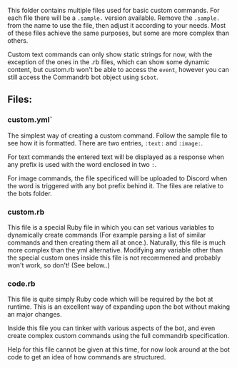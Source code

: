 This folder contains multiple files used for basic custom commands.
For each file there will be a `.sample.` version available. Remove the `.sample.` from the name to use the file, then adjust it according to your needs. Most of these files achieve the same purposes, but some are more complex than others.

Custom text commands can only show static strings for now, with the exception of the ones in the .rb files, which can show some dynamic content, but custom.rb won't be able to access the `event`, however you can still access the Commandrb bot object using `$cbot`.

## Files:

### custom.yml`
The simplest way of creating a custom command. Follow the sample file to see how it is formatted. There are two entries, `:text:` and `:image:`. 

For text commands the entered text will be displayed as a response when any prefix is used with the word enclosed in two `:`.

For image commands, the file specificed will be uploaded to Discord when the word is triggered with any bot prefix behind it. The files are relative to the bots folder.

### custom.rb
This file is a special Ruby file in which you can set various variables to dynamically create commands (For example parsing a list of similar commands and then creating them all at once.). Naturally, this file is much more complex than the yml alternative. Modifying any variable other than the special custom ones inside this file is not recommened and probably won't work, so don't! (See below..)

### code.rb
This file is quite simply Ruby code which will be required by the bot at runtime. This is an excellent way of expanding upon the bot without making an major changes.

Inside this file you can tinker with various aspects of the bot, and even create complex custom commands using the full commandrb specification. 

Help for this file cannot be given at this time, for now look around at the bot code to get an idea of how commands are structured.

